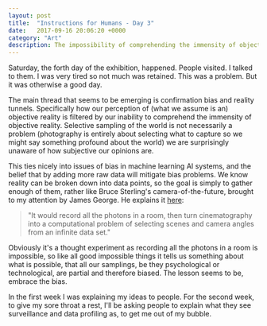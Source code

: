 ```yaml
---
layout: post
title:  "Instructions for Humans - Day 3"
date:   2017-09-16 20:06:20 +0000
category: "Art"
description: The impossibility of comprehending the immensity of objective reality, and other games.
---
```


Saturday, the forth day of the exhibition, happened. People visited. I talked to them. I was very tired so not much was retained. This was a problem. But it was otherwise a good day. 

The main thread that seems to be emerging is confirmation bias and reality tunnels. Specifically how our perception of (what we assume is an) objective reality is filtered by our inability to comprehend the immensity of objective reality. Selective sampling of the world is not necessarily a problem (photography is entirely about selecting what to capture so we might say something profound about the world) we are surprisingly unaware of how subjective our opinions are. 

This ties nicely into issues of bias in machine learning AI systems, and the belief that by adding more raw data will mitigate bias problems. We know reality can be broken down into data points, so the goal is simply to gather enough of them, rather like Bruce Sterling's camera-of-the-future, brought to my attention by James George. He explains it [here](http://www.wired.co.uk/article/movie-feed):

> "It would record all the photons in a room, then turn cinematography into a computational problem of selecting scenes and camera angles from an infinite data set."

Obviously it's a thought experiment as recording all the photons in a room is impossible, so like all good impossible things it tells us something about what is possible, that all our samplings, be they psychological or technological, are partial and therefore biased. The lesson seems to be, embrace the bias. 

In the first week I was explaining my ideas to people. For the second week, to give my sore throat a rest, I'll be asking people to explain what they see surveillance and data profiling as, to get me out of my bubble. 